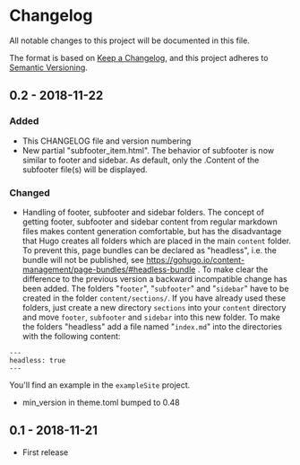 # Changelog

All notable changes to this project will be documented in this file.

The format is based on [Keep a Changelog](https://keepachangelog.com/en/1.0.0/), and this project adheres to [Semantic Versioning](https://semver.org/spec/v2.0.0.html).

## 0.2 - 2018-11-22

### Added

- This CHANGELOG file and version numbering
- New partial "subfooter_item.html". The behavior of subfooter is now similar to footer and sidebar. As default, only the .Content of the subfooter file(s) will be displayed.

### Changed

- Handling of footer, subfooter and sidebar folders. The concept of getting footer, subfooter and sidebar content from regular markdown files makes content generation comfortable, but has the disadvantage that Hugo creates all folders which are placed in the main `content` folder. To prevent this, page bundles can be declared as "headless", i.e. the bundle will not be published, see https://gohugo.io/content-management/page-bundles/#headless-bundle . To make clear the difference to the previous version a backward incompatible change has been added. The folders "`footer`", "`subfooter`" and "`sidebar`" have to be created in the folder `content/sections/`. If you have already used these folders, just create a new directory `sections` into your `content` directory and move `footer`, `subfooter` and `sidebar` into this new folder.  To make the folders "headless" add a file named "`index.md`" into the directories with the following content:
```
---
headless: true
---
```
You'll find an example in the `exampleSite` project.

- min_version in theme.toml bumped to 0.48

## 0.1 - 2018-11-21

- First release
